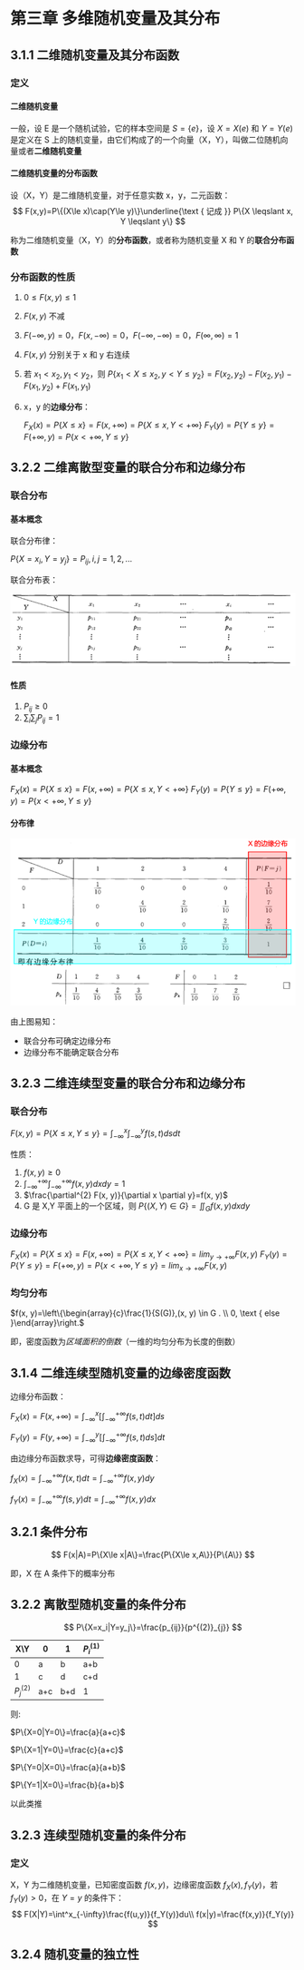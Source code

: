 # 第三章 多维随机变量及其分布

## 3.1.1 二维随机变量及其分布函数

### 定义

#### 二维随机变量

一般，设 E 是一个随机试验，它的样本空间是 $S=\{e\}$，设 $X=X(e)$ 和 $Y=Y(e)$ 是定义在 S 上的随机变量，由它们构成了的一个向量（X，Y），叫做二位随机向量或者**二维随机变量**

#### 二维随机变量的分布函数

设（X，Y）是二维随机变量，对于任意实数 x，y，二元函数：
$$
F(x,y)=P\{(X\le x)\cap(Y\le y)\}\underline{\text { 记成 }} P\{X \leqslant x, Y \leqslant y\}
$$

称为二维随机变量（X，Y）的**分布函数**，或者称为随机变量 X 和 Y 的**联合分布函数**

### 分布函数的性质

1. $0\le F(x,y)\le 1$

2. $F(x,y)$ 不减

3. $F(-\infty,y)=0$，$F(x,-\infty)=0$，$F(-\infty,-\infty)=0$，$F(\infty,\infty)=1$

4. $F(x,y)$ 分别关于 x 和 y 右连续

5. 若 $x_1<x_2,y_1<y_2$，则 $P\{x_1<X\le x_2,y<Y\le y_2\}=F(x_2,y_2)-F(x_2,y_1)-F(x_1,y_2)+F(x_1,y_1)$ 

6. x，y 的**边缘分布**：

   $F_{X}(x)=P\{X \leq x\}=F(x,+\infty)=P\{X \le x,Y<+\infty\}$
   $F_{Y}(y)=P\{Y \leqslant y\}=F(+\infty, y)=P\{x<+\infty, Y \leqslant y\}$

## 3.2.2 二维离散型变量的联合分布和边缘分布

### 联合分布

#### 基本概念

联合分布律：

$P\{X=x_i,Y=y_j\}=P_{ij},i,j=1,2,...$ 

联合分布表：

![image-20210511220152943](doc/image-20210511220152943.png)

#### 性质

1. $P_{ij}\ge 0$
2. $\sum_{i} \sum_{j} P_{i j}=1$

### 边缘分布
#### 基本概念
$F_{X}(x)=P\{X \leq x\}=F(x,+\infty)=P\{X \le x,Y<+\infty\}$
$F_{Y}(y)=P\{Y \leqslant y\}=F(+\infty, y)=P\{x<+\infty, Y \leqslant y\}$

#### 分布律
![image-20210511222320349](doc/image-20210511222320349.png)

由上图易知：

- 联合分布可确定边缘分布
- 边缘分布不能确定联合分布

## 3.2.3 二维连续型变量的联合分布和边缘分布

### 联合分布

$F(x,y)=P\{X\le x,Y\le y\}=\int^x_{-\infty}\int^y_{-\infty}f(s,t)dsdt$

性质：

1. $f(x,y)\ge0$
2. $\int^{+\infty}_{-\infty}\int^{+\infty}_{-\infty}f(x,y)dxdy=1$
3. $\frac{\partial^{2} F(x, y)}{\partial x \partial y}=f(x, y)$
4. G 是 X,Y 平面上的一个区域，则 $P\{(X,Y)\in G\}=\iint_{G}f(x , y) d x d y$

### 边缘分布

$F_{X}(x)=P\{X \leq x\}=F(x,+\infty)=P\{X \le x,Y<+\infty\}=lim_{y\rightarrow+\infty}F(x,y)$
$F_{Y}(y)=P\{Y \le y\}=F(+\infty, y)=P\{x<+\infty, Y \le y\}=lim_{x\rightarrow+\infty}F(x,y)$

### 均匀分布

$f(x, y)=\left\{\begin{array}{c}\frac{1}{S(G)},(x, y) \in G . \\ 0, \text { else }\end{array}\right.$

即，密度函数为*区域面积的倒数*（一维的均匀分布为长度的倒数）

## 3.1.4 二维连续型随机变量的边缘密度函数

边缘分布函数：

$F_{X}(x)=F(x,+\infty)=\int_{-\infty}^{x}\left[\int_{-\infty}^{+\infty} f(s, t) d t\right] d s$

$F_{Y}(y)=F(y,+\infty)=\int_{-\infty}^{y}\left[\int_{-\infty}^{+\infty} f(s, t) d s\right] d t$

由边缘分布函数求导，可得**边缘密度函数**：

$f_X(x)=\int^{+\infty}_{-\infty}f(x,t)dt=\int^{+\infty}_{-\infty}f(x,y)dy$

$f_Y(x)=\int^{+\infty}_{-\infty}f(s,y)dt=\int^{+\infty}_{-\infty}f(x,y)dx$

## 3.2.1 条件分布

$$
F(x|A)=P\{X\le x|A\}=\frac{P\{X\le x,A\}}{P\{A\}}
$$

即，X 在 A 条件下的概率分布

## 3.2.2 离散型随机变量的条件分布

$$
P\{X=x_i|Y=y_j\}=\frac{p_{ij}}{p^{(2)}_{j}}
$$



| X\Y         | 0    | 1    | $P^{(1)}_i$ |
| ----------- | ---- | ---- | ----------- |
| 0           | a    | b    | a+b         |
| 1           | c    | d    | c+d         |
| $P^{(2)}_j$ | a+c  | b+d  | 1           |

则:

$P\{X=0|Y=0\}=\frac{a}{a+c}$

$P\{X=1|Y=0\}=\frac{c}{a+c}$

$P\{Y=0|X=0\}=\frac{a}{a+b}$

$P\{Y=1|X=0\}=\frac{b}{a+b}$

以此类推

## 3.2.3 连续型随机变量的条件分布

### 定义

X，Y 为二维随机变量，已知密度函数 $f(x,y)$，边缘密度函数 $f_X(x),f_Y(y)$，若 $f_Y(y)\gt0$，在 $Y=y$ 的条件下：
$$
F(X|Y)=\int^x_{-\infty}\frac{f(u,y)}{f_Y(y)}du\\
f(x|y)=\frac{f(x,y)}{f_Y(y)}
$$

## 3.2.4 随机变量的独立性

